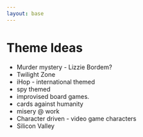 ```yaml
---
layout: base
---
```

# Theme Ideas

* Murder mystery - Lizzie Bordem?
* Twilight Zone 
* iHop - international themed
* spy themed 
* improvised board games.
* cards against humanity
* misery @ work 
* Character driven - video game characters
* Silicon Valley 
